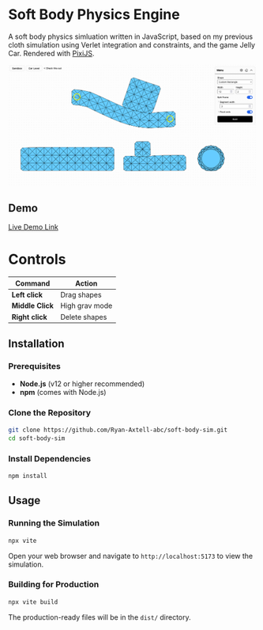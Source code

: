 # Soft Body Physics Engine

A soft body physics simluation written in JavaScript, based on my previous cloth simulation using Verlet integration and constraints, and the game Jelly Car. Rendered with [PixiJS](https://pixijs.com/).

![Cloth Simulation Screenshot](https://github.com/Ryan-Axtell-abc/soft-body-sim/blob/main/assets/screenshot.png)

## Demo

[Live Demo Link](https://softbody.ryanaxtell.dev/)

# Controls

| Command          | Action         |
|------------------|----------------|
| **Left click**   | Drag shapes    |
| **Middle Click** | High grav mode |
| **Right click**  | Delete shapes  |

## Installation

### Prerequisites

- **Node.js** (v12 or higher recommended)
- **npm** (comes with Node.js)

### Clone the Repository

```bash
git clone https://github.com/Ryan-Axtell-abc/soft-body-sim.git
cd soft-body-sim
```

### Install Dependencies

```bash
npm install
```

## Usage

### Running the Simulation

```bash
npx vite
```

Open your web browser and navigate to `http://localhost:5173` to view the simulation.

### Building for Production

```bash
npx vite build
```

The production-ready files will be in the `dist/` directory.